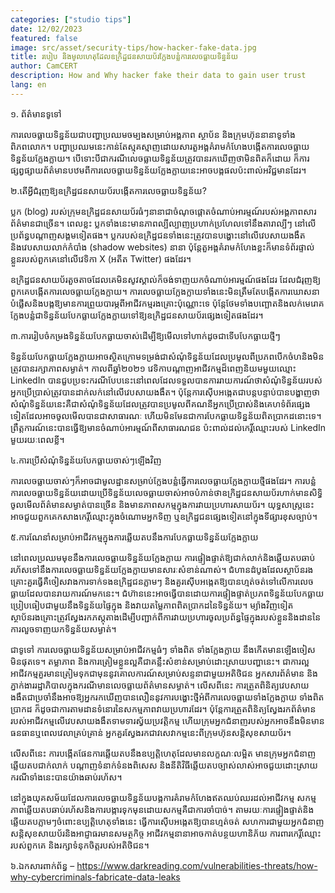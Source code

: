 ```yaml
---
categories: ["studio tips"]
date: 12/02/2023
featured: false
image: src/asset/security-tips/how-hacker-fake-data.jpg
title: របៀប និងមូលហេតុដែលឧក្រិដ្ឋជនសាយប័រក្លែងបន្លំការលេចធ្លាយទិន្នន័យ
author: CamCERT
description: How and Why hacker fake their data to gain user trust
lang: en
---
```


១. ព័ត៌មានទូទៅ

ការលេចធ្លាយទិន្នន័យជាបញ្ហាប្រឈមចម្បងសម្រាប់អង្គភាព ស្ថាប័ន និងក្រុមហ៊ុននានាទូទាំងពិភពលោក។ បញ្ហាប្រឈមនេះកាន់តែស្មុគស្មាញដោយសារតួអង្គគំរាមកំហែងបង្កើតការលេចធ្លាយទិន្នន័យក្លែងក្លាយ។ បើទោះបីជាករណីលេចធ្លាយទិន្នន័យត្រូវបានរកឃើញថាមិនពិតក៏ដោយ ក៏ការផ្សព្វផ្សាយព័ត៌មានបឋមពីការលេចធ្លាយទិន្នន័យក្លែងក្លាយនេះអាចបង្កផលប៉ះពាល់អវិជ្ជមានដែរ។

២.តើអ្វីជំរុញឱ្យឧក្រិដ្ឋជនសាយប័របង្កើតការលេចធ្លាយទិន្នន័យ?

ប្លក (blog) របស់ក្រុមឧក្រិដ្ឋជនសាយប័រធំៗនានាជាចំណុចផ្តោតចំណាប់អារម្មណ៍របស់អង្គភាពសារព័ត៌មានជាច្រើន។ ពេលខ្លះ ប្លកទាំងនេះមានភាពល្បីល្បាញប្រហាក់ប្រហែលទៅនឹងតារាល្បីៗ នៅលើប្រព័ន្ធបណ្ដាញសង្គមទៀតផង។ ប្លករបស់ឧក្រិដ្ឋជនទាំងនេះត្រូវបានបង្ហោះនៅលើវេបសាយងងឹតនិងវេបសាយលាក់កំបាំង (shadow websites) នានា ប៉ុន្តែតួអង្គគំរាមកំហែងខ្លះក៏មានទំព័រផ្ទាល់ខ្លួនរបស់ពួកគេនៅលើវេទិកា X (អតីត Twitter) ផងដែរ។

ឧក្រិដ្ឋជនសាយប័រតួចតាចដែលគេមិនសូវស្គាល់ក៏ចង់ទាញយកចំណាប់អារម្មណ៍ផងដែរ ដែលជំរុញឱ្យពួកគេបង្កើតការលេចធ្លាយក្លែងក្លាយ។ ការលេចធ្លាយក្លែងក្លាយទាំងនេះមិនត្រឹមតែបង្កើតការឃោសនាបំផ្លើសនិងបង្កឱ្យមានការព្រួយបារម្ភពីអាជីវកម្មរងគ្រោះប៉ុណ្ណោះទេ ប៉ុន្តែថែមទាំងបញ្ឆោតនិងលក់មេរោគក្លែងបន្លំជាទិន្នន័យបែកធ្លាយក្លែងក្លាយទៅឱ្យឧក្រិដ្ឋជនសាយប័រផ្សេងទៀតផងដែរ។

៣.ការរៀបចំកម្រងទិន្នន័យបែកធ្លាយចាស់ដើម្បីឱ្យមើលទៅហាក់ដូចជាទើបបែកធ្លាយថ្មីៗ

ទិន្នន័យបែកធ្លាយក្លែងក្លាយអាចស្ថិតក្រោមទម្រង់ជាសំណុំទិន្នន័យដែលប្រមូលពីប្រភពបើកចំហនិងមិនត្រូវបានរក្សាភាពសម្ងាត់។ កាលពីឆ្នាំ២០២១ វេទិកាបណ្តាញអាជីវកម្មដ៏ពេញនិយមមួយឈ្មោះ LinkedIn បានជួបប្រទះករណីបែបនេះនៅពេលដែលទទួលបានការរាយការណ៍ថាសំណុំទិន្នន័យរបស់អ្នកប្រើប្រាស់ត្រូវបានដាក់លក់នៅលើវេបសាយងងឹត។ ប៉ុន្តែការស៊ើបអង្កេតជាបន្តបន្ទាប់បានបង្ហាញថា សំណុំទិន្នន័យនេះគឺជាសំណុំទិន្នន័យដែលត្រូវបានប្រមូលពីគណនីអ្នកប្រើប្រាស់និងគេហទំព័រផ្សេងទៀតដែលអាចចូលមើលបានជាសាធារណៈ ហើយមិនមែនជាការបែកធ្លាយទិន្នន័យពិតប្រាកដនោះទេ។ ព្រឹត្តការណ៍នេះបានធ្វើឱ្យមានចំណាប់អារម្មណ៍ពីសាធារណជន ប៉ះពាល់ដល់កេរ្ដិ៍ឈ្មោះរបស់ LinkedIn មួយរយៈពេលខ្លី។

៤.ការប្រើសំណុំទិន្នន័យបែកធ្លាយចាស់ៗឡើងវិញ

ការលេចធ្លាយចាស់ៗក៏អាចជាមូលដ្ឋានសម្រាប់ក្លែងបន្លំធ្វើការលេចធ្លាយក្លែងក្លាយថ្មីផងដែរ។ ការបន្លំការលេចធ្លាយទិន្នន័យដោយប្រើទិន្នន័យលេចធ្លាយចាស់អាចបំភាន់ថាឧក្រិដ្ឋជនសាយប័រហាក់មានសិទ្ធិចូលមើលព័ត៌មានសម្ងាត់បានច្រើន និងមានភាពសកម្មក្នុងការវាយប្រហារសាយប័រ។ យុទ្ធសាស្ត្រនេះអាចជួយពួកគេកសាងកេរ្តិ៍ឈ្មោះក្នុងចំណោមអ្នកទិញ ឬឧក្រិដ្ឋជនផ្សេងទៀតនៅក្នុងទីផ្សារខុសច្បាប់។

៥.ការណែនាំសម្រាប់អាជីវកម្មក្នុងការឆ្លើយតបនឹងការបែកធ្លាយទិន្នន័យក្លែងក្លាយ

នៅពេលប្រឈមមុខនឹងការលេចធ្លាយទិន្នន័យក្លែងក្លាយ ការផ្ទៀងផ្ទាត់ឱ្យជាក់លាក់និងឆ្លើយតបឆាប់រហ័សទៅនឹងការលេចធ្លាយទិន្នន័យក្លែងក្លាយមានសារៈសំខាន់ណាស់។ ជំហានដំបូងដែលស្ថាប័នរងគ្រោះគួរធ្វើគឺចៀសវាងការទាក់ទងឧក្រិដ្ឋជនភ្លាមៗ និងគួរស៊ើបអង្កេតឱ្យបានហ្មត់ចត់ទៅលើការលេចធ្លាយដែលបានរាយការណ៍មកនេះ។ ជំហ៊ាននេះអាចធ្វើបានដោយការផ្ទៀងផ្ទាត់ប្រភពទិន្នន័យបែកធ្លាយ ប្រៀបធៀបជាមួយនឹងទិន្នន័យផ្ទៃក្នុង និងវាយតម្លៃភាពពិតប្រាកដនៃទិន្នន័យ។ ម្យ៉ាងវិញទៀត ស្ថាប័នរងគ្រោះត្រូវស្វែងរកភស្តុតាងដើម្បីបញ្ជាក់ពីការវាយប្រហារចូលប្រព័ន្ធផ្ទៃក្នុងរបស់ខ្លួននិងដាននៃការលួចទាញយកទិន្នន័យសម្ងាត់។

ជាទូទៅ ការលេចធ្លាយទិន្នន័យសម្រាប់អាជីវកម្មធំៗ ទាំងពិត ទាំងក្លែងក្លាយ នឹងកើតមានឡើងចៀសមិនផុតទេ។ តម្លាភាព និងការត្រៀមខ្លួនល្អគឺជាគន្លឹះសំខាន់សម្រាប់ដោះស្រាយបញ្ហានេះ។ ជាការល្អ អាជីវកម្មគួរមានត្រៀមទុកជាមុននូវគោលការណ៍សម្រាប់សន្ទនាជាមួយអតិថិជន អ្នកសារព័ត៌មាន និងភ្នាក់ងាររដ្ឋាភិបាលក្នុងករណីមានលេចធ្លាយព័ត៌មានសម្ងាត់។ លើសពីនេះ ការត្រួតពិនិត្យវេបសាយងងឹតជាប្រចាំនឹងអាចឱ្យអ្នករកឃើញបានលឿននូវការបង្ហោះថ្មីអំពីការលេចធ្លាយទាំងក្លែងក្លាយ ទាំងពិតប្រាកដ ក៏ដូចជាការតាមដានទំនោរនៃសកម្មភាពវាយប្រហារដែរ។ ប៉ុន្តែការត្រួតពិនិត្យស្វែងរកព័ត៌មានរបស់អាជីវកម្មលើវេបសាយងងឹតទាមទារស្វ័យប្រវត្តិកម្ម ហើយក្រុមអ្នកជំនាញរបស់អ្នកអាចនឹងមិនមានធនធានឬពេលវេលាគ្រប់គ្រាន់ អ្នកគួរស្វែងរកជាវសេវាកម្មនេះពីក្រុមហ៊ុនសន្តិសុខសាយប័រ។

លើសពីនេះ ការបង្កើតផែនការឆ្លើយតបនឹងឧប្បត្តិហេតុដែលមានលក្ខណៈលម្អិត មានក្រុមអ្នកជំនាញឆ្លើយតបជាក់លាក់ បណ្តាញទំនាក់ទំនងពិសេស និងនីតិវិធីឆ្លើយតបច្បាស់លាស់អាចជួយដោះស្រាយករណីទាំងនេះបានយ៉ាងឆាប់រហ័ស។

នៅក្នុងយុគសម័យដែលការលេចធ្លាយទិន្នន័យបង្កការគំរាមកំហែងឥតឈប់ឈរដល់អាជីវកម្ម សកម្មភាពឆ្លើយតបឆាប់រហ័សនិងការបង្ការទុកមុនដោយសកម្មគឺជាការចាំបាច់។ តាមរយៈការផ្ទៀងផ្ទាត់និងឆ្លើយតបភ្លាមៗចំពោះឧប្បត្តិហេតុទាំងនេះ ធ្វើការស៊ើបអង្កេតឱ្យបានហ្មត់ចត់ សហការជាមួយអ្នកជំនាញសន្តិសុខសាយប័រនិងអាជ្ញាធរ​មានសមត្ថកិច្ច អាជីវកម្មនានាអាចកាត់បន្ថយហានិភ័យ ការពារកេរ្តិ៍ឈ្មោះរបស់ពួកគេ និងរក្សាទំនុកចិត្តរបស់អតិថិជន។

៦.ឯកសារពាក់ព័ន្ធ
– https://www.darkreading.com/vulnerabilities-threats/how-why-cybercriminals-fabricate-data-leaks
